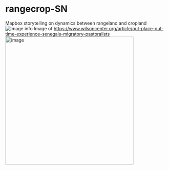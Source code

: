 # rangecrop-SN
Mapbox storytelling on dynamics between rangeland and cropland
![image info](./images/ferloschwartzsteim.png)
Image of https://www.wilsoncenter.org/article/out-place-out-time-experience-senegals-migratory-pastoralists <img width="400" alt="image" src="https://github.com/alanacg/rangecrop-SN/assets/81997080/6e9246dd-8ce1-41f7-b7e4-d947712c5a7a">
